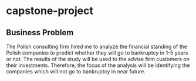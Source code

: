 # capstone-project


## Business Problem

The Polish consulting firm hired me to analyze the financial standing of the Polish companies to predict whether they will go to bankruptcy in 1-5 years or not. The results of the study will be used to the advise firm customers on their investments. Therefore, the focus of the analysis will be identifying the companies which will not go to bankruptcy in near future.